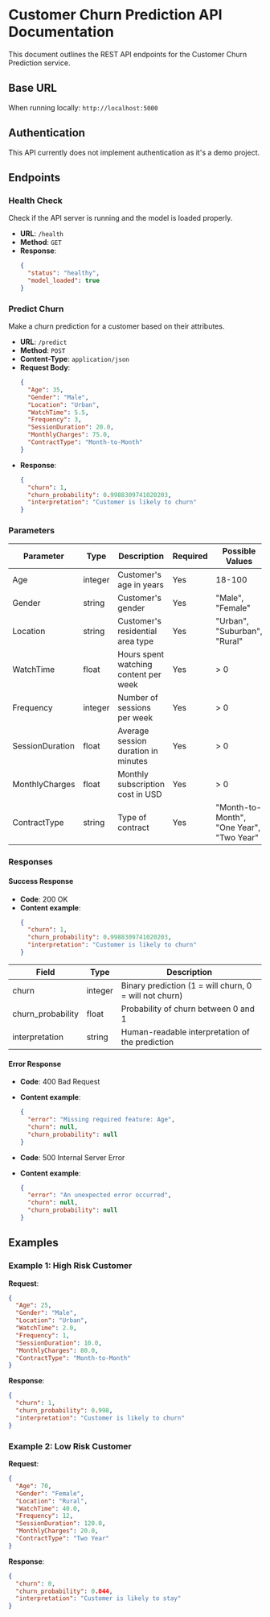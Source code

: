 # Customer Churn Prediction API Documentation

This document outlines the REST API endpoints for the Customer Churn Prediction service.

## Base URL

When running locally: `http://localhost:5000`

## Authentication

This API currently does not implement authentication as it's a demo project.

## Endpoints

### Health Check

Check if the API server is running and the model is loaded properly.

- **URL**: `/health`
- **Method**: `GET`
- **Response**:
  ```json
  {
    "status": "healthy",
    "model_loaded": true
  }
  ```

### Predict Churn

Make a churn prediction for a customer based on their attributes.

- **URL**: `/predict`
- **Method**: `POST`
- **Content-Type**: `application/json`
- **Request Body**:
  ```json
  {
    "Age": 35,
    "Gender": "Male",
    "Location": "Urban",
    "WatchTime": 5.5,
    "Frequency": 3,
    "SessionDuration": 20.0,
    "MonthlyCharges": 75.0,
    "ContractType": "Month-to-Month"
  }
  ```
- **Response**:
  ```json
  {
    "churn": 1,
    "churn_probability": 0.9988309741020203,
    "interpretation": "Customer is likely to churn"
  }
  ```

### Parameters

| Parameter | Type | Description | Required | Possible Values |
|-----------|------|-------------|----------|-----------------|
| Age | integer | Customer's age in years | Yes | 18-100 |
| Gender | string | Customer's gender | Yes | "Male", "Female" |
| Location | string | Customer's residential area type | Yes | "Urban", "Suburban", "Rural" |
| WatchTime | float | Hours spent watching content per week | Yes | > 0 |
| Frequency | integer | Number of sessions per week | Yes | > 0 |
| SessionDuration | float | Average session duration in minutes | Yes | > 0 |
| MonthlyCharges | float | Monthly subscription cost in USD | Yes | > 0 |
| ContractType | string | Type of contract | Yes | "Month-to-Month", "One Year", "Two Year" |

### Responses

#### Success Response

- **Code**: 200 OK
- **Content example**:
  ```json
  {
    "churn": 1,
    "churn_probability": 0.9988309741020203,
    "interpretation": "Customer is likely to churn"
  }
  ```

| Field | Type | Description |
|-------|------|-------------|
| churn | integer | Binary prediction (1 = will churn, 0 = will not churn) |
| churn_probability | float | Probability of churn between 0 and 1 |
| interpretation | string | Human-readable interpretation of the prediction |

#### Error Response

- **Code**: 400 Bad Request
- **Content example**:
  ```json
  {
    "error": "Missing required feature: Age",
    "churn": null,
    "churn_probability": null
  }
  ```

- **Code**: 500 Internal Server Error
- **Content example**:
  ```json
  {
    "error": "An unexpected error occurred",
    "churn": null,
    "churn_probability": null
  }
  ```

## Examples

### Example 1: High Risk Customer

**Request**:
```json
{
  "Age": 25,
  "Gender": "Male",
  "Location": "Urban",
  "WatchTime": 2.0,
  "Frequency": 1,
  "SessionDuration": 10.0,
  "MonthlyCharges": 80.0,
  "ContractType": "Month-to-Month"
}
```

**Response**:
```json
{
  "churn": 1,
  "churn_probability": 0.998,
  "interpretation": "Customer is likely to churn"
}
```

### Example 2: Low Risk Customer

**Request**:
```json
{
  "Age": 70,
  "Gender": "Female",
  "Location": "Rural",
  "WatchTime": 40.0,
  "Frequency": 12,
  "SessionDuration": 120.0,
  "MonthlyCharges": 20.0,
  "ContractType": "Two Year"
}
```

**Response**:
```json
{
  "churn": 0,
  "churn_probability": 0.044,
  "interpretation": "Customer is likely to stay"
}
``` 